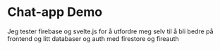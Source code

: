 # Chat-app Demo

Jeg tester firebase og svelte.js for å utfordre meg selv til å bli bedre på frontend og litt databaser og auth med firestore og fireauth

